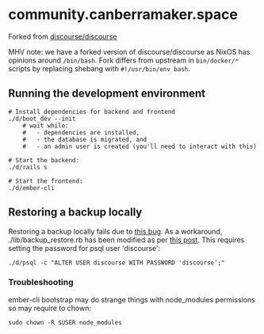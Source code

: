 # community.canberramaker.space

Forked from [discourse/discourse](https://github.com/discourse/discourse)

MHV note: we have a forked version of discourse/discourse as NixOS has opinions around `/bin/bash`. Fork differs from upstream in `bin/docker/*` scripts by replacing shebang with `#!/usr/bin/env bash`.

## Running the development environment

```
# Install dependencies for backend and frontend
./d/boot_dev --init
    # wait while:
    #   - dependencies are installed,
    #   - the database is migrated, and
    #   - an admin user is created (you'll need to interact with this)

# Start the backend:
./d/rails s

# Start the frontend:
./d/ember-cli
```

## Restoring a backup locally

Restoring a backup locally fails due to [this bug](https://meta.discourse.org/t/backup-restore-failing-on-clean-dev-docker-env-fatal-peer-authentication-failed-for-user-postgres/208170/). As a workaround, ./lib/backup_restore.rb has been modified as per [this post](https://meta.discourse.org/t/backup-restore-failing-on-clean-dev-docker-env-fatal-peer-authentication-failed-for-user-postgres/208170/6). This requires setting the password for psql user 'discourse':

```
./d/psql -c "ALTER USER discourse WITH PASSWORD 'discourse';"
```

### Troubleshooting

ember-cli bootstrap may do strange things with node_modules permissions so may require to chown:

```
sudo chown -R $USER node_modules
```
